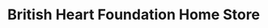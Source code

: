 ---
title: "British Heart Foundation Home Store"
url: /cheltenham/british-heart-foundation-home-store/
shop: Möbel
---